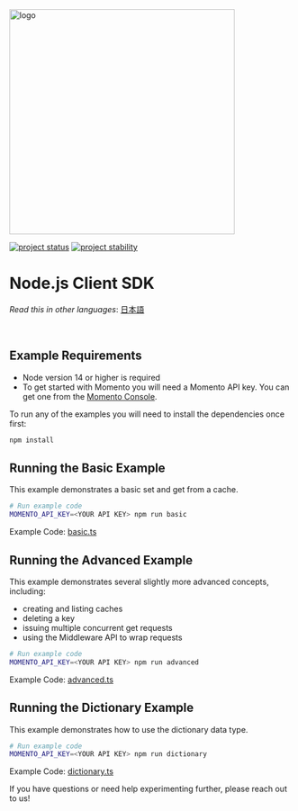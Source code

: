 <head>
  <meta name="Momento Node.js Client Library Documentation" content="Node.js client software development kit for Momento Cache">
</head>
<img src="https://docs.momentohq.com/img/logo.svg" alt="logo" width="400"/>

[![project status](https://momentohq.github.io/standards-and-practices/badges/project-status-official.svg)](https://github.com/momentohq/standards-and-practices/blob/main/docs/momento-on-github.md)
[![project stability](https://momentohq.github.io/standards-and-practices/badges/project-stability-stable.svg)](https://github.com/momentohq/standards-and-practices/blob/main/docs/momento-on-github.md)

# Node.js Client SDK

_Read this in other languages_: [日本語](README.ja.md)

<br>

## Example Requirements

- Node version 14 or higher is required
- To get started with Momento you will need a Momento API key. You can get one from the [Momento Console](https://console.gomomento.com).

To run any of the examples you will need to install the dependencies once first:

```bash
npm install
```

## Running the Basic Example

This example demonstrates a basic set and get from a cache.

```bash
# Run example code
MOMENTO_API_KEY=<YOUR API KEY> npm run basic
```

Example Code: [basic.ts](basic.ts)

## Running the Advanced Example

This example demonstrates several slightly more advanced concepts, including:

* creating and listing caches
* deleting a key
* issuing multiple concurrent get requests
* using the Middleware API to wrap requests

```bash
# Run example code
MOMENTO_API_KEY=<YOUR API KEY> npm run advanced
```

Example Code: [advanced.ts](advanced.ts)

## Running the Dictionary Example

This example demonstrates how to use the dictionary data type.

```bash
# Run example code
MOMENTO_API_KEY=<YOUR API KEY> npm run dictionary
```

Example Code: [dictionary.ts](dictionary.ts)

If you have questions or need help experimenting further, please reach out to us!



